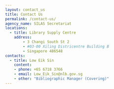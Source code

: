 ```yaml
---
layout: contact_us
title: Contact Us
permalink: /contact-us/
agency_name: SILAS Secretariat
locations:
  - title: Library Supply Centre
    address:
        - 3 Changi South St 2
        - #03-00 Xiling Districentre Building B
        - Singapore 486548
contacts:
  - title: Low Eik Sin
    content:
    - phone: +65 6718 3766
    - email: Low_Eik_Sin@nlb.gov.sg
	- other: "Bibliographic Manager (Covering)"
---
```

